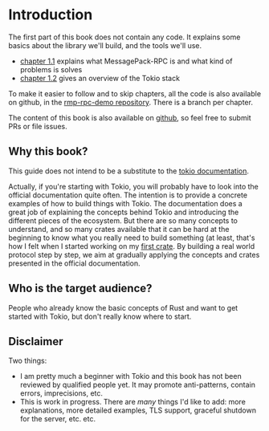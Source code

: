 # Introduction

The first part of this book does not contain any code. It explains some basics
about the library we'll build, and the tools we'll use.

- [chapter 1.1](ch01-01-messagepack-rpc.md) explains what MessagePack-RPC is and what kind of problems is solves
- [chapter 1.2](ch01-02-tokio.md) gives an overview of the Tokio stack

To make it easier to follow and to skip chapters, all the code is also
available on github, in the [rmp-rpc-demo repository](https://github.com/little-dude/rmp-rpc-demo).
There is a branch per chapter.

The content of this book is also available on
[github](https://github.com/little-dude/rmp-rpc-book), so feel free to submit
PRs or file issues.


## Why this book?

This guide does not intend to be a substitute to the [tokio documentation](https://tokio.rs/docs/getting-started/tokio/).

Actually, if you're starting with Tokio, you will probably have to look into
the official documentation quite often. The intention is to provide a concrete
examples of how to build things with Tokio. The documentation does a great job
of explaining the concepts behind Tokio and introducing the different pieces of
the ecosystem. But there are so many concepts to understand, and so many crates
available that it can be hard at the beginning to know what you really need to
build something (at least, that's how I felt when I started working on my
[first crate](https://github.com/little-dude/rmp-rpc). By building a real world
protocol step by step, we aim at gradually applying the
concepts and crates presented in the official documentation.


## Who is the target audience?

People who already know the basic concepts of Rust and want to get started with
Tokio, but don't really know where to start.

## Disclaimer

Two things:

- I am pretty much a beginner with Tokio and this book has not been 
  reviewed by qualified people yet. It may promote anti-patterns, contain errors,
  imprecisions, etc.
- This is work in progress. There are _many_ things I'd like to add: more
  explanations, more detailed examples, TLS support, graceful shutdown for the
  server, etc. etc.
